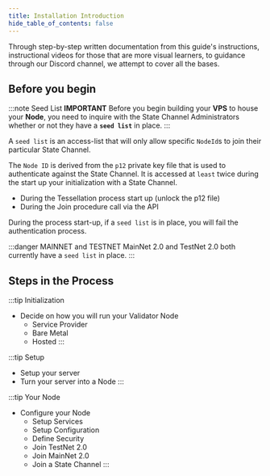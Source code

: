 ```yaml
---
title: Installation Introduction
hide_table_of_contents: false
---
```


<head>
  <title>Installation Overview</title>
  <meta
    name="description"
    content="Brief intro into the documentation process for Validator Nodes"
  />
</head>

Through step-by-step written documentation from this guide's instructions, instructional videos for those that are more visual learners, to guidance through our Discord channel, we attempt to cover all the bases.

## Before you begin

:::note Seed List
  **IMPORTANT**
  Before you begin building your **VPS** to house your **Node**, you need to inquire with the State Channel Administrators
  whether or not they have a **`seed list`** in place.
:::

A `seed list` is an access-list that will only allow specific `NodeId`s to join their particular State Channel.  

The `Node ID` is derived from the `p12` private key file that is used to authenticate against the State Channel.  It is accessed
at `least` twice during the start up your initialization with a State Channel.  
  <ul>
  <li>During the Tessellation process start up (unlock the p12 file)</li>
  <li>During the Join procedure call via the API</li>
  </ul>

During the process start-up, if a `seed list` is in place, you will fail the authentication process.

:::danger MAINNET and TESTNET
MainNet 2.0 and TestNet 2.0 both currently have a `seed list` in place.
:::

## Steps in the Process
:::tip Initialization
  - Decide on how you will run your Validator Node
    - Service Provider
    - Bare Metal
    - Hosted
:::

:::tip Setup
  - Setup your server
  - Turn your server into a Node
:::

:::tip Your Node
  - Configure your Node
    - Setup Services
    - Setup Configuration
    - Define Security
    - Join TestNet 2.0
    - Join MainNet 2.0
    - Join a State Channel
:::